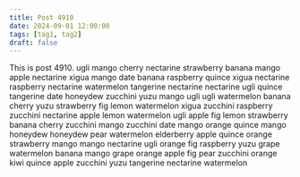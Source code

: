 ```yaml
---
title: Post 4910
date: 2024-09-01 12:00:00
tags: [tag1, tag2]
draft: false
---
```

This is post 4910.
ugli
mango
cherry
nectarine
strawberry
banana
mango
apple
nectarine
xigua
mango
date
banana
raspberry
quince
xigua
nectarine
raspberry
nectarine
watermelon
tangerine
nectarine
nectarine
ugli
quince
tangerine
date
honeydew
zucchini
yuzu
mango
ugli
ugli
watermelon
banana
cherry
yuzu
strawberry
fig
lemon
watermelon
xigua
zucchini
raspberry
zucchini
nectarine
apple
lemon
watermelon
ugli
apple
fig
lemon
strawberry
banana
cherry
zucchini
mango
zucchini
date
mango
orange
quince
mango
honeydew
honeydew
pear
watermelon
elderberry
apple
quince
orange
strawberry
mango
mango
nectarine
ugli
orange
fig
raspberry
yuzu
grape
watermelon
banana
mango
grape
orange
apple
fig
pear
zucchini
orange
kiwi
quince
apple
zucchini
yuzu
tangerine
nectarine
watermelon
